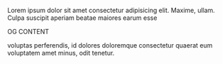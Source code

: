Lorem ipsum dolor sit amet consectetur adipisicing elit. 
Maxime, ullam. Culpa suscipit aperiam beatae maiores earum esse 

OG CONTENT

voluptas perferendis, id dolores doloremque consectetur quaerat 
eum voluptatem amet minus, odit tenetur.
